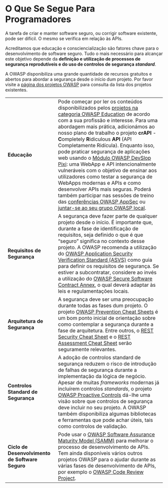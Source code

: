 O Que Se Segue Para Programadores
=================================

A tarefa de criar e manter software seguro, ou corrigir software existente, pode
ser difícil. O mesmo se verifica em relação às APIs.

Acreditamos que educação e consciencialização são fatores chave para o
desenvolvimento de software seguro. Tudo o mais necessário para alcançar este
objetivo depende da **definição e utilização de processos de segurança
reprodutíveis e do uso de controlos de segurança _standard_**.

A OWASP disponibiliza uma grande quantidade de recursos gratuitos e abertos para
abordar a segurança desde o início dum projeto. Por favor visite a [página dos
projetos OWASP][1] para consulta da lista dos projetos existentes.

| | |
|-|-|
| **Educação** | Pode começar por ler os conteúdos disponibilizados pelos [projetos na categoria OWASP Education][2] de acordo com a sua profissão e interesse. Para uma abordagem mais prática, adicionámos ao nosso plano de trabalho o projeto **crAPI** - **C**ompletely **R**idiculous **API** (API Completamente Ridícula). Enquanto isso, pode praticar segurança de aplicações web usando o [Módulo OWASP DevSlop Pixi][4]: uma WebApp e API intencionalmente vulneráveis com o objetivo de ensinar aos utilizadores como testar a segurança de WebApps modernas e APIs e como desenvolver APIs mais seguras. Poderá também participar nas sessões de treino das [conferências OWASP AppSec][5] ou [juntar-se ao seu grupo OWASP local][6]. |
| **Requisitos de Segurança** | A segurança deve fazer parte de qualquer projeto desde o início. É importante que, durante a fase de identificação de requisitos, seja definido o que é que “seguro” significa no contexto desse projeto. A OWASP recomenda a utilização do [OWASP Application Security Verification Standard (ASVS)][7] como guia para definir os requisitos de segurança. Se estiver a subcontratar, considere ao invés a utilização do [OWASP Secure Software Contract Annex][8], o qual deverá adaptar às leis e regulamentações locais. |
| **Arquitetura de Segurança** | A segurança deve ser uma preocupação durante todas as fases dum projeto. O projeto [OWASP Prevention Cheat Sheets][9] é um bom ponto inicial de orientação sobre como contemplar a segurança durante a fase de arquitetura. Entre outros, o [REST Security Cheat Sheet][10] e o [REST Assessment Cheat Sheet][11] serão seguramente relevantes. |
| **Controlos Standard de Segurança** | A adoção de controlos standard de segurança reduzem o risco de introdução de falhas de segurança durante a implementação da lógica de negócio. Apesar de muitas _frameworks_ modernas já incluírem controlos _standards_, o projeto [OWASP Proactive Controls][12] dá-lhe uma visão sobre que controlos de segurança deve incluir no seu projeto. A OWASP também disponibiliza algumas bibliotecas e ferramentas que pode achar úteis, tais como controlos de validação. |
| **Ciclo de Desenvolvimento de Software Seguro** | Pode usar o [OWASP Software Assurance Maturity Model (SAMM)][13] para melhorar o processo de desenvolvimento de APIs. Tem ainda disponíveis vários outros projetos OWASP para o ajudar durante as várias fases de desenvolvimento de APIs, por exemplo o [OWASP Code Review Project][14]. |

[1]: https://owasp.org/projects/
[2]: https://www.owasp.org/index.php/OWASP_Education_Material_Categorized
[3]: https://www.owasp.org/index.php/OWASP_API_Security_Project#tab=Road_Map
[4]: https://devslop.co/Home/Pixi
[5]: https://owasp.org/events/#global-events
[6]: https://owasp.org/chapters/
[7]: https://owasp.org/www-project-application-security-verification-standard/
[8]: https://owasp.org/www-community/OWASP_Secure_Software_Contract_Annex
[9]: https://owasp.org/www-project-cheat-sheets/
[10]: https://github.com/OWASP/CheatSheetSeries/blob/master/cheatsheets/REST_Security_Cheat_Sheet.md
[11]: https://github.com/OWASP/CheatSheetSeries/blob/master/cheatsheets/REST_Assessment_Cheat_Sheet.md
[12]: https://owasp.org/www-project-proactive-controls/
[13]: https://owasp.org/www-project-samm/
[14]: https://www.owasp.org/index.php/Category:OWASP_Code_Review_Project
